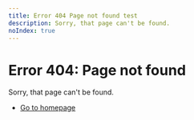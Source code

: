 ```yaml
---
title: Error 404 Page not found test
description: Sorry, that page can't be found.
noIndex: true
---
```

 
<Hero slots="heading, text, buttons" variant="fullwidth" theme="lightest"/>

# Error 404: Page not found

Sorry, that page can't be found.

* [Go to homepage](https://developer.adobe.com)
